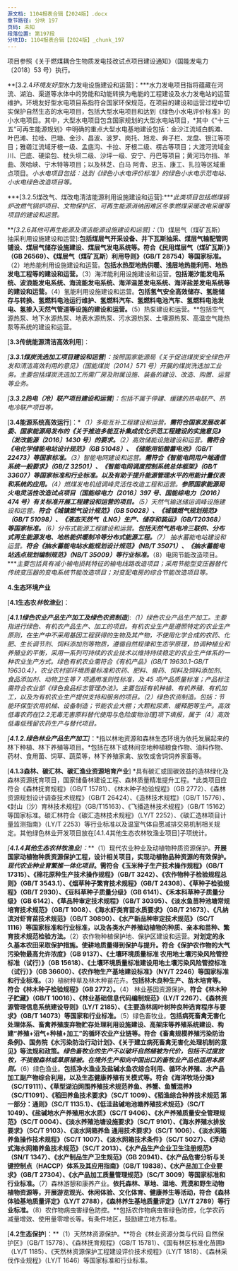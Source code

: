 ```yaml
---
源文档: 1104报表合辑【2024版】.docx
章节路径: 分块 197
页码: 未知
段落位置: 第197段
分块ID: 1104报表合辑【2024版】_chunk_197
---
```


项目参照《关于燃煤耦合生物质发电技改试点项目建设通知》（国能发电力〔2018〕53 号）执行。

**[3.2.4*环境友好型*水力发电设施建设和运营]：***水力发电项目指将蕴藏在河流、湖泊、渠道等水体中的势能和动能转换为电能的工程建设及水力发电站的运营维护。环境友好型水电项目系指符合国家环保规范，在项目的建设和运营过程中切实保护自然生态的水电项目，包括大型水电项目和达到《绿色小水电评价标准》的小水电项目。其中，大型水电项目包含国家规划的大型水电站项目，*其中《“十三五”可再生能源规划》中明确的重点大型水电基地建设包括：金沙江流域白鹤滩、叶巴滩、拉哇、巴塘、金沙、昌波、波罗、岗托、旭龙、奔子栏、龙盘、银江等项目；雅砻江流域牙根一级、孟底沟、卡拉、牙根二级、楞古等项目；大渡河流域金川、巴底、硬梁包、枕头坝二级、沙坪一级、安宁、丹巴等项目；黄河玛尔挡、羊曲、茨哈峡、宁木特等项目；以及林芝、白马 阿青、忠玉、康工、扎拉等区域重点项目。*小水电项目包括：达到《绿色小水电评价标准》的绿色小水电示范电站、小水电绿色改造项目等。*

***[3.2.5煤改气、煤改电清洁能源利用设施建设和运营]:****此类项目包括燃煤锅炉改燃气锅炉项目、文物保护区、可再生能源消纳困难区冬季燃煤采暖改电采暖等项目的建设和运营。*

***[3.2.6其他可再生能源及清洁能源设施建设和运营]：*（1）煤层气（煤矿瓦斯）抽采利用设施建设和运营]:**包括煤层气开采设备、井下瓦斯抽采、煤层气输配管网铺设、煤层气储存设施建设、煤层气发电系统等。符合《民用煤层气（煤矿瓦斯）》（GB 26569）、《煤层气（煤矿瓦斯）利用导则》（GB/T 28754）等国家标准。**（2）地热能利用设施建设和运营。**包括水热型地热供暖、浅层地热能利用、地热发电工程等的建设和运营。**（3）海洋能利用设施建设和运营。**包括潮汐能发电系统、波浪能发电系统、海流能发电系统、海洋温差发电系统、海洋盐差发电系统等的建设和运营。**（4）氢能利用设施建设和运营。**包括氢气安全高效储存、氢能储存与转换、氢燃料电池运行维护、氢燃料汽车、氢燃料电池汽车、氢燃料电池发电、氢掺入天然气管道等设施的建设和运营。**（5）热泵建设和运营。**包括空气源热泵、地下水源热泵、地表水源热泵、污水源热泵、土壤源热泵、高温空气能热泵等系统的建设和运营。

[**3.3传统能源清洁高效利用**]：

*[****3.3.1煤炭洗选加工项目建设和运营****]：按照国家能源局《关于促进煤炭安全绿色开发和清洁高效利用的意见》（国能煤炭〔2014〕571 号）开展的煤炭洗选加工业务。主要包括煤炭洗选加工所需厂房及附属设施、装备的建设、改造、购置、运营等业务。*

*[****3.3.2热电（冷）联产项目建设和运营****]：包括不属于停建、缓建的热电联产、热电冷联产项目等。*

[**3.4能源系统高效运行**]：**（1）多能互补工程建设和运营。**需符合国家发展改革委、国家能源局发布的《关于推进多能互补集成优化示范工程建设的实施意见》（发改能源〔2016〕1430 号）的要求。**（2）高效储能设施建设和运营。**需符合《电化学储能电站设计规范》（GB 51048）、《储能用铅酸蓄电池》（GB/T 22473）等国家标准。**（3）智能电网建设和运营。**需符合《智能电网用户端通信系统一般要求》（GB/Z 32501）、《智能电网调度控制系统总体框架》（GB∕T 33607）等国家标准和行业标准。*以及有助于提升能源管理水平的用能计量仪表和系统的应用。***（4）燃煤发电机组调峰灵活性改造工程和运营。**参照国家能源局火电灵活性改造试点项目（国能综电力〔2016〕397 号、国能综电力〔2016〕474 号）有关标准开展工程建设和运营的项目。**（5）天然气输送储运调峰设施建设和运营。**符合《城镇燃气设计规范》（GB 50028）、《城镇燃气规划规范》（GB/T 51098）、《液态天然气（LNG）生产、储存和装运》（GB/T20368）等国家标准。**（6）分布式能源工程建设和运营。**包括天然气热电冷三联供、分布式再生能源发电、地热能供暖制冷等分布式能源工程。**（7） 抽水蓄能电站建设和运营。**符合《抽水蓄能电站水能规划设计规范》（NB/T 35071）、《抽水蓄能电站选点规划编制规范》（NB/T 35009）等行业标准。***（8）电网节能改造项目。****主要包括具有减小输电损耗特征的输电线路改造项目；采用节能型变压器替代传统变压器的变电系统节能改造项目；对变配电房的综合节能改造项目等。*

**4.生态环境产业**

[**4.1生态农*林牧渔*业**]：

*[****4.1.1绿色农业产品生产加工及绿色农资制造****]*:*（1）绿色农业产品生产加工。主要指进行绿色、有机农产品生产、加工的项目。有机农业生产是遵照特定的农业生产原则，在生产中不采用基因工程获得的生物及其产物，不使用化学合成的农药、化肥、生长调节剂、饲料添加剂等物质，遵循自然规律和生态学原理，协调种植业和养殖业的平衡，采用一系列可持续的农业技术以维持持续稳定的农业生产体系的一种农业生产方式。*绿色有机农业需符合《有机产品》（GB/T 19630.1-GB/T 19630.4），农业农村部环境质量标准和农药、肥料、兽药、饲料及饲料添加剂、食品添加剂、动物卫生等 7 项通用准则性标准，及 45 项产品质量标准；产品标注需符合农业部《绿色食品标志管理办法》。主要包括有机种植、有机养殖、有机加工，以及为有机农业生产提供支持和服务的项目。*（2）绿色农资制造。包括：节能环保型农用机械、设备制造；节能农业大棚；大颗粒尿素、缓释肥等生产。高效低毒农药在[2.2无毒无害原料替代使用与危险废物治理]项下填报，属于（4）高效低毒低残留农药生产与替代项目。*

*[****4.1.2.绿色林业产品生产加工****]*：*指以林地资源和森林生态环境为依托发展起来的林下种植、林下养殖等项目。*包括在林下或林间空地种植粮食作物、油料作物、药材、食用菌、饲草、蔬菜等，林下养殖家禽、放牧或舍饲饲养家畜等。

[**4.1.3森林、碳汇林、碳汇渔业资源培育产业**] *具有碳汇或固碳效益的造林绿化及森林资源抚育项目，国家储备林建设工程、森林质量精准提升工程。*此类项目应符合《森林抚育规程》（GB/T 15781）、《林木种子检验规程》（GB 2772）、《森林资源规划设计调查技术规程》（GB/T 26424）、《造林技术规程》（GB/T 15776）、《封山（沙）育林技术规程》（GB/T15163）、《飞播造林技术规程》（GB/T 15162）等国家标准。碳汇林符合《碳汇造林技术规程》（LY/T 2252）、《碳汇造林项目计量监测指南》（LY/T 2253）等行业标准以及温室气体自愿减排交易机制相关规定。其他绿色林业开发项目放在[4.1.4其他生态农林牧渔业项目]子项统计。

*[****4.1.4其他生态农林牧渔业****]：***（1）现代农业种业及动植物种质资源保护。**开展国家动植物种质资源保护工程，设计相关项目，实现动植物品种资源的有效保护。*现代农业种业育繁推一体化项目*。需符合《玉米种子生产技术操作规程》（GB/T 17315）、《棉花原种生产技术操作规程》（GB/T 3242）、《农作物种子检验规程总则》（GB/T 3543.1）、《烟草种子繁育技术规程》（GB/T 24308）、《草种子检验规程》（GB/T 2930）、《豆科草种子质量分级》（GB 6141）、《禾本科草种子质量分级》（GB 6142）、《草品种审定技术规程》（GB/T 30395）、《淡水鱼苗种池塘常规培育技术规范》（GB/T 1008）、《海水虾类育苗水质要求》（GB/T 21673）、《凡纳滨对虾育苗技术规范》（GB/T 30890）、《水产新品种审定技术规范》（SC/T 1116）等国家标准和行业标准，以及各类水产养殖动植物的种质、亲本和苗种、繁育技术规范检验方法。**（2）农作物种植保护地、保护区建设和运营。**对划定的永久基本农田采取保护措施。使耕地质量得到保护与提升。符合《保护农作物的大气污染物最高允许浓度》（GB 9137）、《土壤环境质量标准 农用地土壤污染风险管控标准（试行）》（GB 15618）、《土壤环境质量标准建设用地土壤污染风险管控标准（试行）》（GB 36600）、《农作物生产基地建设标准》（NY/T 2246）等国家标准和行业标准。**（3）植树种草及林木种苗花卉。**包括林木良种生产、苗木培育等。符合《林木种子检验规程》（GB 2772）。**（4） 林业基因资源保护。**符合《林木种子贮藏》（GB/T 10016）、《林业基础信息代码编制规范》（LY/T 2267）、《森林资源管理信息系统建设导则》（LY/T 2185）、《主要造林阔叶树种良种选育程序与要求》（GB/T 14073）等国家和行业标准。**（5）绿色畜牧业。**包括病死畜禽无害化处理体系、畜禽养殖废弃物贮存处理利用设施建设、高架床等养殖系统建设、构建“养殖+沼气+种植+加工”的循环农业产业链等。符合《畜禽规模养殖污染防治条例》、国务院《水污染防治行动计划》、《关于建立病死畜禽无害化处理机制的意见》等法规和政策。*绿色畜牧业的生产不以破坏自然植被为代价，包括不过度放牧，不损毁森林或草原植被。在境外生产和向中国出口的畜牧业产品也适用本原则。***（6）绿色渔业。**包括净水渔业及盐碱水鱼农综合利用、循环水养殖、水产品加工副产物综合利用，以及生态健康养殖有关模式等。符合《海洋牧场分类》（SC/T9111）、《草型湖泊网围养殖技术规范养鱼、养蟹、鱼蟹混养》（SC/T1091）、《稻田养鱼技术要求》（SC/T 1009）、《稻渔综合种养技术规范 第一部分：通则》（SC/T 1135.1）、《低洼盐碱地池塘养殖技术规范》（SC/T 1049）、《盐碱地水产养殖用水水质》（SC/T 9406）、《水产养殖质量安全管理规范》（SC/T 0004）、《淡水养殖池塘设施要求》（SC/T 9101）、《海水养殖水排放要求》（SC/T 9103）、《淡水网箱养鱼 通用技术要求》（SC/T 1006）、《淡水网箱养鱼操作技术规程》（SC/T 1007）、《淡水网箱技术条件》（SC/T 5027）、《浮动式海水网箱养鱼技术规范》（SC/T 2013）、《水产品生产企业卫生注册规范》（SN/T 1347）、《水产制品生产卫生规范》（GB 20941）、《水产品危害分析与关键控制点（HACCP）体系及其应用指南》（GB/T 19838）、《水产品加工企业要求》（GB/T 27304）、《水产品加工质量管理规范》（SC/T 3009）等国家标准和行业标准。**（7）森林游憩和康养产业。**依托森林、草地、湿地、荒漠和野生动物植物资源等，开展游览观光、休闲体验、文化体育、健康养生等活动，符合《森林体验基地质量评定》（LY/T 2788），《森林养生基地质量评定》（LY/T 2789）等行业标准。**（8）农作物病虫害绿色防控。**包括农作物病虫害绿色防控，化学农药减量增效、使用量零增长等。有条件地区，鼓励建立地方标准。

[**4.2生态保护**]：**（1）天然林资源保护。**符合《林业资源分类与代码 自然保护区》（GB/T 15778）、《森林抚育规程》（GB/T 15781）、《国有林区标准化苗圃》（LY/T 1185）、《天然林资源保护工程建设评价技术规程》（LY/T 1818）、《森林采伐作业规程》（LY/T 1646）等国家标准和行业标准。